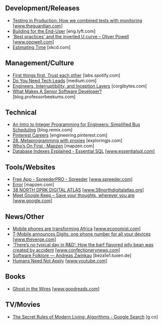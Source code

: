 

## Development/Releases
* [Testing in Production: How we combined tests with monitoring](https://www.theguardian.com/info/developer-blog/2016/dec/05/testing-in-production-how-we-combined-tests-with-monitoring) [www.theguardian.com]
* [Building for the End-User](https://eng.lyft.com/building-for-the-end-user-93c9f3a4c7df#.3cwl47tkx) [eng.lyft.com]
* ['Best practices' and the inverted U curve – Oliver Powell](http://www.opowell.com/post/best-practices-and-the-inverted-u-curve/) [www.opowell.com]
* [Estimating Time](https://xkcd.com/1658/) [xkcd.com]


## Management/Culture
* [First things first, Trust each other](https://labs.spotify.com/2016/12/05/first-things-first-trust-each-other/) [labs.spotify.com]
* [Do You Need Tech Leads](https://medium.com/@IgnoreIntuition/do-you-need-tech-leads-5ed46bc70fb2#.v74pfaxpf) [medium.com]
* [Engineers, Interruptibility, and Inception Layers](http://corgibytes.com/blog/2016/04/15/inception-layers/) [corgibytes.com]
* [What Makes A Senior Software Developer?](http://blog.professorbeekums.com/2016/12/what-makes-senior-software-developer.html?m=1) [blog.professorbeekums.com]


## Technical
* [An Intro to Integer Programming for Engineers: Simplified Bus Scheduling](https://blog.remix.com/an-intro-to-integer-programming-for-engineers-simplified-bus-scheduling-bd3d64895e92#.pnb27w81g) [blog.remix.com]
* [Pinterest Careers](https://engineering.pinterest.com/blog/search-serving-and-ranking-pinterest) [engineering.pinterest.com]
* [28. Metaprogramming with proxies](http://exploringjs.com/es6/ch_proxies.html) [exploringjs.com]
* [Who’s On First · Mapzen](https://mapzen.com/blog/who-s-on-first/) [mapzen.com]
* [Database Indexes Explained - Essential SQL](http://www.essentialsql.com/what-is-a-database-index/) [www.essentialsql.com]


## Tools/Websites
* [Free App - SpreederPRO - Spreeder](http://www.spreeder.com/app.php) [www.spreeder.com]
* [Error](https://mapzen.com/documentation/mapzen-js/) [mapzen.com]
* [38 NORTH DPRK DIGITAL ATLAS](http://www.38northdigitalatlas.org/) [www.38northdigitalatlas.org]
* [Meet Google Keep – Save your thoughts, wherever you are](https://www.google.com/keep/) [www.google.com]


## News/Other
* [Mobile phones are transforming Africa](http://www.economist.com/news/middle-east-and-africa/21711511-mobile-phones-are-transforming-africa-where-they-can-get-signal-mobile-phones) [www.economist.com]
* [T-Mobile announces Digits: one phone number for all your devices](http://www.theverge.com/2016/12/7/13869414/tmobile-digits-feature-customize-phone-device-shared-number) [www.theverge.com]
* [‘There’s no typical day in R&D’: How the barf flavored jelly bean was created by accident](http://www.confectionerynews.com/R-D/Accidental-inventions-The-barf-flavored-jelly-bean-inventor) [www.confectionerynews.com]
* [Software Folklore ― Andreas Zwinkau](http://beza1e1.tuxen.de/lore/index.html) [beza1e1.tuxen.de]
* [Humans Need Not Apply](https://www.youtube.com/watch?v=7Pq-S557XQU) [www.youtube.com]


## Books
* [Ghost in the Wires](https://www.goodreads.com/book/show/10256723-ghost-in-the-wires) [www.goodreads.com]


## TV/Movies
* [The Secret Rules of Modern Living: Algorithms - Google Search](https://g.co/kgs/RXekAU) [g.co]